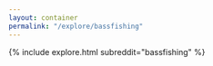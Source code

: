 ```yaml
---
layout: container
permalink: "/explore/bassfishing"
---
```


<link rel="stylesheet" type="text/css" href="/static/css/explore.css">
{% include explore.html subreddit="bassfishing" %}

